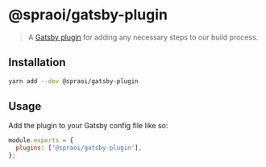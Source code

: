 # @spraoi/gatsby-plugin

> A [Gatsby plugin](https://www.gatsbyjs.org/docs/plugin-authoring/) for adding
> any necessary steps to our build process.

## Installation

```bash
yarn add --dev @spraoi/gatsby-plugin
```

## Usage

Add the plugin to your Gatsby config file like so:

```javascript
module.exports = {
  plugins: ['@spraoi/gatsby-plugin'],
};
```
